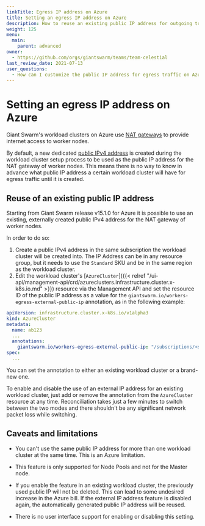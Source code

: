 ```yaml
---
linkTitle: Egress IP address on Azure
title: Setting an egress IP address on Azure
description: How to reuse an existing public IP address for outgoing traffic of worker nodes on Azure.
weight: 125
menu:
  main:
    parent: advanced
owner:
  - https://github.com/orgs/giantswarm/teams/team-celestial
last_review_date: 2021-07-13
user_questions:
  - How can I customize the public IP address for egress traffic on Azure?
---
```


# Setting an egress IP address on Azure

Giant Swarm's workload clusters on Azure use [NAT gateways](https://docs.microsoft.com/en-us/azure/virtual-network/nat-gateway/nat-overview) to provide internet access to worker nodes.

By default, a new dedicated [public IPv4 address](https://docs.microsoft.com/en-us/azure/virtual-network/public-ip-addresses) is created during the workload cluster setup process to be used as the public
IP address for the NAT gateway of worker nodes.
This means there is no way to know in advance what public IP address a certain workload cluster will have for egress traffic
until it is created.

## Reuse of an existing public IP address

Starting from Giant Swarm release v15.1.0 for Azure it is possible to use an existing, externally created public IPv4 address for
the NAT gateway of worker nodes.

In order to do so:

1. Create a public IPv4 address in the same subscription the workload cluster will be created into. The IP Address can
be in any resource group, but it needs to use the `Standard` SKU and be in the same region as the workload cluster.
2. Edit the workload cluster's [`AzureCluster`]({{< relref "/ui-api/management-api/crd/azureclusters.infrastructure.cluster.x-k8s.io.md" >}}) resource via the Management API and set the resource ID of the public IP address as a value for the `giantswarm.io/workers-egress-external-public-ip` annotation, as in the following example:

```yaml
apiVersion: infrastructure.cluster.x-k8s.io/v1alpha3
kind: AzureCluster
metadata:
  name: ab123
  ...
  annotations:
    giantswarm.io/workers-egress-external-public-ip: "/subscriptions/<subscription ID>/resourceGroups/<resource group>/providers/Microsoft.Network/publicIPAddresses/<public ip name>"
spec:
  ...
```

You can set the annotation to either an existing workload cluster or a brand-new one.

To enable and disable the use of an external IP address for an existing workload cluster, just add or remove the annotation from the `AzureCluster` resource at any time. Reconciliation takes just a few minutes to switch between the two modes and there shouldn't be any significant network packet loss while switching.

## Caveats and limitations

- You can't use the same public IP address for more than one workload cluster at the same time. This is an Azure limitation.

- This feature is only supported for Node Pools and not for the Master node.
- If you enable the feature in an existing workload cluster, the previously used public IP will not be deleted. This can lead to some undesired increase in the Azure bill.
  If the external IP address feature is disabled again, the automatically generated public IP address will be reused.
- There is no user interface support for enabling or disabling this setting.
